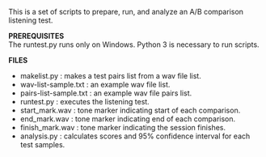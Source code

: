 This is a set of scripts to prepare, run, and analyze
an A/B comparison listening test.

**PREREQUISITES**<br>
  The runtest.py runs only on Windows.
  Python 3 is necessary to run scripts.

**FILES**
- makelist.py : makes a test pairs list from a wav file list.
- wav-list-sample.txt : an example wav file list.
- pairs-list-sample.txt : an example wav file pairs list.
- runtest.py : executes the listening test.
- start_mark.wav : tone marker indicating start of each comparison.
- end_mark.wav : tone marker indicating end of each comparison.
- finish_mark.wav : tone marker indicating the session finishes.
- analysis.py : calculates scores and 95% confidence interval for each test samples.
